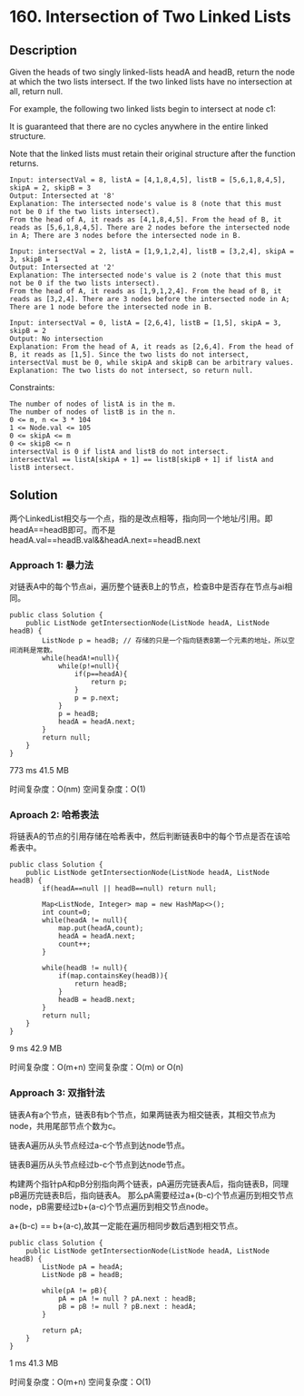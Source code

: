 # 160. Intersection of Two Linked Lists

## Description

Given the heads of two singly linked-lists headA and headB, return the node at which the two lists intersect. If the two linked lists have no intersection at all, return null.

For example, the following two linked lists begin to intersect at node c1:

It is guaranteed that there are no cycles anywhere in the entire linked structure.

Note that the linked lists must retain their original structure after the function returns.

```
Input: intersectVal = 8, listA = [4,1,8,4,5], listB = [5,6,1,8,4,5], skipA = 2, skipB = 3
Output: Intersected at '8'
Explanation: The intersected node's value is 8 (note that this must not be 0 if the two lists intersect).
From the head of A, it reads as [4,1,8,4,5]. From the head of B, it reads as [5,6,1,8,4,5]. There are 2 nodes before the intersected node in A; There are 3 nodes before the intersected node in B.
```

```
Input: intersectVal = 2, listA = [1,9,1,2,4], listB = [3,2,4], skipA = 3, skipB = 1
Output: Intersected at '2'
Explanation: The intersected node's value is 2 (note that this must not be 0 if the two lists intersect).
From the head of A, it reads as [1,9,1,2,4]. From the head of B, it reads as [3,2,4]. There are 3 nodes before the intersected node in A; There are 1 node before the intersected node in B.
```

```
Input: intersectVal = 0, listA = [2,6,4], listB = [1,5], skipA = 3, skipB = 2
Output: No intersection
Explanation: From the head of A, it reads as [2,6,4]. From the head of B, it reads as [1,5]. Since the two lists do not intersect, intersectVal must be 0, while skipA and skipB can be arbitrary values.
Explanation: The two lists do not intersect, so return null.
```

Constraints:
```
The number of nodes of listA is in the m.
The number of nodes of listB is in the n.
0 <= m, n <= 3 * 104
1 <= Node.val <= 105
0 <= skipA <= m
0 <= skipB <= n
intersectVal is 0 if listA and listB do not intersect.
intersectVal == listA[skipA + 1] == listB[skipB + 1] if listA and listB intersect.
```


## Solution

两个LinkedList相交与一个点，指的是改点相等，指向同一个地址/引用。即headA==headB即可。而不是headA.val==headB.val&&headA.next==headB.next

### Approach 1: 暴力法

对链表A中的每个节点ai，遍历整个链表B上的节点，检查B中是否存在节点与ai相同。

```
public class Solution {
    public ListNode getIntersectionNode(ListNode headA, ListNode headB) {
        ListNode p = headB; // 存储的只是一个指向链表B第一个元素的地址，所以空间消耗是常数。
        while(headA!=null){
            while(p!=null){
                if(p==headA){
                    return p;
                }
                p = p.next;
            }
            p = headB;
            headA = headA.next;
        }
        return null;
    }
}
```
773 ms	41.5 MB

时间复杂度：O(nm)
空间复杂度：O(1)

### Aproach 2: 哈希表法

将链表A的节点的引用存储在哈希表中，然后判断链表B中的每个节点是否在该哈希表中。

```
public class Solution {
    public ListNode getIntersectionNode(ListNode headA, ListNode headB) {
        if(headA==null || headB==null) return null;

        Map<ListNode, Integer> map = new HashMap<>();
        int count=0;
        while(headA != null){
            map.put(headA,count);
            headA = headA.next;
            count++;
        }

        while(headB != null){
            if(map.containsKey(headB)){
                return headB;
            }
            headB = headB.next;
        }
        return null;
    }
}
```
9 ms	42.9 MB

时间复杂度：O(m+n)
空间复杂度：O(m) or O(n)

### Approach 3: 双指针法

链表A有a个节点，链表B有b个节点，如果两链表为相交链表，其相交节点为node，共用尾部节点个数为c。

链表A遍历从头节点经过a-c个节点到达node节点。

链表B遍历从头节点经过b-c个节点到达node节点。

构建两个指针pA和pB分别指向两个链表，pA遍历完链表A后，指向链表B，同理pB遍历完链表B后，指向链表A。
那么pA需要经过a+(b-c)个节点遍历到相交节点node，pB需要经过b+(a-c)个节点遍历到相交节点node。

a+(b-c) == b+(a-c),故其一定能在遍历相同步数后遇到相交节点。

```
public class Solution {
    public ListNode getIntersectionNode(ListNode headA, ListNode headB) {
        ListNode pA = headA;
        ListNode pB = headB; 

        while(pA != pB){
            pA = pA != null ? pA.next : headB;
            pB = pB != null ? pB.next : headA; 
        }

        return pA;
    }
}
```
1 ms	41.3 MB

时间复杂度：O(m+n)
空间复杂度：O(1)

